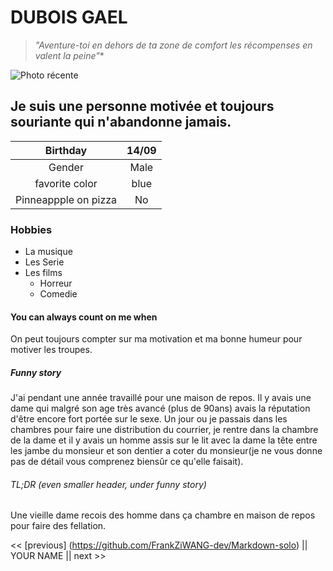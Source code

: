 # DUBOIS GAEL

>*"Aventure-toi en dehors de ta zone de comfort les récompenses en valent la peine"**

![Photo récente](https://user-images.githubusercontent.com/84588961/119969713-312ac280-bfaf-11eb-93fd-37a353fea41e.jpg)

## Je suis une personne motivée et toujours souriante qui n'abandonne jamais.

| Birthday            | 14/09          |
| :-----------------: | :------------: |
| Gender              | Male           |
| favorite color      | blue           |
|Pinneappple on pizza | No             |

### Hobbies

* La musique
* Les Serie
* Les films
  * Horreur
  * Comedie

#### You can always count on me when

On peut toujours compter sur ma motivation et ma bonne humeur pour motiver les troupes. 

##### Funny story

J'ai pendant une année travaillé pour une maison de repos. Il y avais une dame qui malgré son age très avancé (plus de 90ans) avais la réputation d'être encore fort portée sur le sexe. Un jour ou je passais dans les chambres pour faire une distribution du courrier, je rentre dans la chambre de la dame et il y avais un homme assis sur le lit avec la dame la tête entre les jambe du monsieur  et son dentier a coter du monsieur(je ne vous donne pas de détail vous comprenez biensûr ce qu'elle faisait). 

###### TL;DR (even smaller header, under funny story)

Une vieille dame recois des homme dans ça chambre en maison de repos pour faire des fellation.

<<  [previous] (https://github.com/FrankZiWANG-dev/Markdown-solo)  || YOUR NAME || next >>
